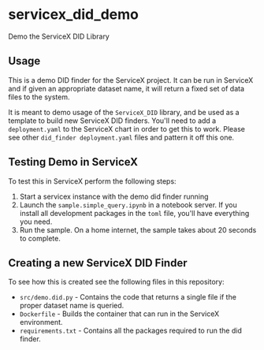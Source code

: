 # servicex_did_demo
 Demo the ServiceX DID Library

## Usage

This is a demo DID finder for the ServiceX project. It can be run in ServiceX and if given an appropriate dataset name, it will return a fixed set of data files to the system.

It is meant to demo usage of the `ServiceX_DID` library, and be used as a template to build new ServiceX DID finders. You'll need to add a `deployment.yaml` to the ServiceX chart in order to get this to work. Please see other `did_finder deployment.yaml` files and pattern it off this one.

## Testing Demo in ServiceX

To test this in ServiceX perform the following steps:

1. Start a servicex instance with the demo did finder running
1. Launch the `sample.simple_query.ipynb` in a notebook server. If you install all development packages in the `toml` file, you'll have everything you need.
1. Run the sample. On a home internet, the sample takes about 20 seconds to complete.

## Creating a new ServiceX DID Finder

To see how this is created see the following files in this repository:

* `src/demo.did.py` - Contains the code that returns a single file if the proper dataset name is queried.
* `Dockerfile` - Builds the container that can run in the ServiceX environment.
* `requirements.txt` - Contains all the packages required to run the did finder.
